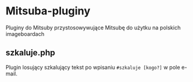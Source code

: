 Mitsuba-pluginy
===============

Pluginy do Mitsuby przystosowywujące Mitsubę do użytku na polskich imageboardach

szkaluje.php
------------
Plugin losujący szkalujący tekst po wpisaniu `#szkaluje [kogo?]` w pole 
e-mail.
